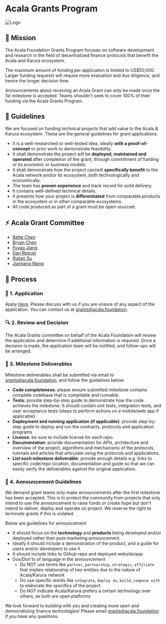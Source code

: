 # Acala Grants Program

![Logo](/src/acala%20grants%20program%20banner.png)

## :checkered_flag: Mission
The Acala Foundation Grants Program focuses on software development and research in the field of decentralized finance protocols that benefit the Acala and Karura ecosystem.

The maximum amount of funding per application is limited to US$50,000. Larger funding requests will require more evaluation and due diligence, and hence the longer decision time.

Announcements about receiving an Acala Grant can only be made once the 1st milestone is accepted. Teams shouldn't seek to cover 100% of their funding via the Acala Grants Program. 

## :memo: Guidelines
We are focused on funding technical projects that add value to the Acala & Karura ecosystem. These are the general guidelines for grant applications:

* It is a well-researched or well-tested idea, ideally **with a proof-of-concept** or prior work to demonstrate feasibility.
* It shall demonstrate the project will be **deployed, maintained and operated** after completion of the grant, through commitment of funding or its economic or business models.
* It shall demonstrate how the project can/will **specifically benefit** to the Acala network and/or its ecosystem, both technologically and economically.
* The team has **proven experience** and track record for solid delivery.
* It contains well-defined technical details.
* It presents how your project is **differentiated** from comparable products in the ecosystem or in other comparable ecosystems.
* All code produced as part of a grant must be open-sourced.

## :zap: Acala Grant Committee
* [Bette Chen](https://github.com/bette7)
* [Bryan Chen](https://github.com/xlc)
* [Fuyao Jiang](https://github.com/jiangfuyao)
* [Dan Reecer](https://github.com/dreecer1)
* [Ruitao Su](https://github.com/rsu)
* [Jianjiang Wang](https://github.com/wangjj9219)

## :scroll: Process

### :pushpin: 1. Application

Apply [Here](https://forms.gle/2G6yHYJG9yTg6q2UA). Please discuss with us if you are unsure of any aspect of the application. You can contact us at <grants@acala.foundation>.

### :mag: 2. Review and Decision
The Acala Grants committee on behalf of the Acala Foundation will review the application and determine if additional information is required. Once a decision is made, the application team will be notified, and follow-ups will be arranged.

### :rocket: 3. Milestone Deliverables
Milestone deliverables shall be submitted via email to <grants@acala.foundation>, and follow the guidelines below:

* **Code completeness**: please ensure submitted milestone contains complete codebase that is compilable and runnable. 
* **Tests**: provide step-by-step guide to demonstrate how the code achieves the milestone. It should contain unit tests, integration tests, and user acceptance tests (steps to perform actions on a mobile/web app if applicable).
* **Deployment and running application (if applicable)**: provide step-by-step guide to deploy and run the contracts, protocols and application programs
* **License**: be sure to include license for each repo.
* **Documentation**: provide documentation for APIs, architecture and overview of the project, algorithms and mechanisms of the protocols, tutorials and articles that articulate using the protocols and applications. 
* **List each milestone deliverable**: provide enough details e.g. links to specific code/repo location, documentation and guide so that we can easily verify the deliverables against the original application.

### :loudspeaker: 4. Announcement Guidelines
We demand grant teams only make announcements after the first milestone has been accepted. This is to protect the community from projects that only intend to use the announcement to raise funds or create hype but don't intend to deliver, deploy and operate on project. We reserve the right to terminate grants if this is violated. 

Below are guidelines for announcement
* It should focus on the **technology** and **products** being developed and/or deployed rather than pure marketing announcement.
* Ideally it should include a demonstration of the product, and a guide for users and/or developers to use it.
* It should include links to Github repo and deployed website/app
* Dos/Don'ts of language in the announcement
  * Do NOT use terms like `partner`, `partnership`, `strategic`, `affiliate` that implies relationship of two entities due to the nature of Acala/Karura network
  * Do use specific words like `integrate`, `deploy on`, `build`, `compose with` to elaborate the specifics of the project
  * Do NOT indicate Acala/Karura prefers a certain technology over others, as both are open platforms

We look forward to building with you and creating more open and democratizing finance technologies! Please email <grants@acala.foundation> if you have any questions. 